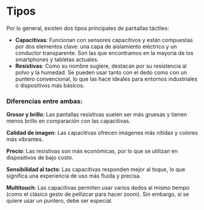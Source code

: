 # Tipos

Por lo general, existen dos tipos principales de pantallas táctiles:  

- **Capacitivas**: Funcionan con sensores capacitivos y están compuestas por dos elementos clave: una capa de aislamiento eléctrico y un conductor transparente. Son las que encontramos en la mayoría de los smartphones y tabletas actuales.  
- **Resistivas**: Como su nombre sugiere, destacan por su resistencia al polvo y la humedad. Se pueden usar tanto con el dedo como con un puntero convencional, lo que las hace ideales para entornos industriales o dispositivos más básicos.  

### Diferencias entre ambas:  

 **Grosor y brillo**: Las pantallas resistivas suelen ser más gruesas y tienen menos brillo en comparación con las capacitivas. 
 
 **Calidad de imagen**: Las capacitivas ofrecen imágenes más nítidas y colores más vibrantes. 
 
 **Precio**: Las resistivas son más económicas, por lo que se utilizan en dispositivos de bajo costo.
 
 **Sensibilidad al tacto**: Las capacitivas responden mejor al toque, lo que significa una experiencia de uso más fluida y precisa.
 
 **Multitouch**: Las capacitivas permiten usar varios dedos al mismo tiempo (como el clásico gesto de pellizcar para hacer zoom). Sin embargo, si se quiere usar un puntero, debe ser especial.  


